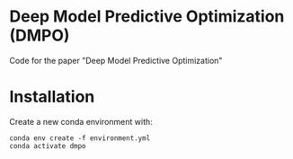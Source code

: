 # Deep Model Predictive Optimization (DMPO)
Code for the paper "Deep Model Predictive Optimization" 

# Installation
Create a new conda environment with:
```
conda env create -f environment.yml
conda activate dmpo
```
